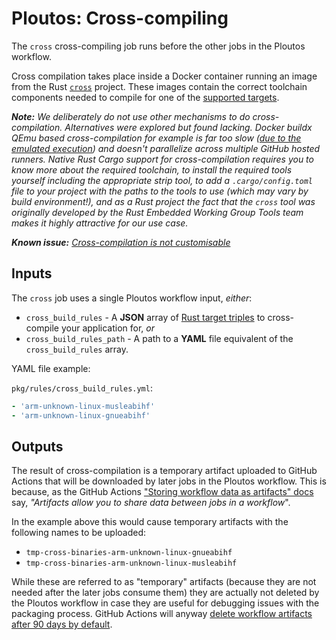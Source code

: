 # Ploutos: Cross-compiling

The `cross` cross-compiling job runs before the other jobs in the Ploutos workflow.

Cross compilation takes place inside a Docker container running an image from the Rust [`cross`](https://github.com/cross-rs/cross) project. These images contain the correct toolchain components needed to compile for one of the [supported targets](https://github.com/cross-rs/cross#supported-targets).

_**Note:** We deliberately do not use other mechanisms to do cross-compilation. Alternatives were explored but found lacking. Docker buildx QEmu based cross-compilation for example is far too slow ([due to the emulated execution](https://github.com/multiarch/qemu-user-static/issues/176#issuecomment-1191078533)) and doesn't parallelize across multiple GitHub hosted runners. Native Rust Cargo support for cross-compilation requires you to know more about the required toolchain, to install the required tools yourself including the appropriate strip tool, to add a `.cargo/config.toml` file to your project with the paths to the tools to use (which may vary by build environment!), and as a Rust project the fact that the `cross` tool was originally developed by the Rust Embedded Working Group Tools team makes it highly attractive for our use case._

_**Known issue:** [Cross-compilation is not customisable](https://github.com/NLnetLabs/.github/issues/42)_

## Inputs

The `cross` job uses a single Ploutos workflow input, _either_:

- `cross_build_rules` - A **JSON** array of [Rust target triples](https://doc.rust-lang.org/nightly/rustc/platform-support.html) to cross-compile your application for, _or_
- `cross_build_rules_path` - A path to a **YAML** file equivalent of the `cross_build_rules` array.

YAML file example:

`pkg/rules/cross_build_rules.yml`:
```yaml
- 'arm-unknown-linux-musleabihf'
- 'arm-unknown-linux-gnueabihf'
```

## Outputs

The result of cross-compilation is a temporary artifact uploaded to GitHub Actions that will be downloaded by later jobs in the Ploutos workflow. This is because, as the GitHub Actions ["Storing workflow data as artifacts" docs](https://docs.github.com/en/actions/using-workflows/storing-workflow-data-as-artifacts) say, _"Artifacts allow you to share data between jobs in a workflow_".

In the example above this would cause temporary artifacts with the following names to be uploaded:

- `tmp-cross-binaries-arm-unknown-linux-gnueabihf`
- `tmp-cross-binaries-arm-unknown-linux-musleabihf`

While these are referred to as "temporary" artifacts (because they are not needed after the later jobs consume them) they are actually not deleted by the Ploutos workflow in case they are useful for debugging issues with the packaging process. GitHub Actions will anyway [delete workflow artifacts after 90 days by default](https://docs.github.com/en/actions/using-workflows/storing-workflow-data-as-artifacts#about-workflow-artifacts).
